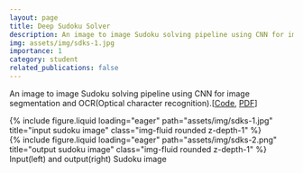 ```yaml
---
layout: page
title: Deep Sudoku Solver
description: An image to image Sudoku solving pipeline using CNN for image segmentation and OCR.
img: assets/img/sdks-1.jpg
importance: 1
category: student
related_publications: false
---
```


An image to image Sudoku solving pipeline using CNN for image segmentation and OCR(Optical character recognition).[[Code](https://github.com/L4zyy/Sudoku_Solver), [PDF](/files/Sudoku_Solver.pdf)]

<div class="row">
    <div class="col-sm mt-3 mt-md-0">
        {% include figure.liquid loading="eager" path="assets/img/sdks-1.jpg" title="input sudoku image" class="img-fluid rounded z-depth-1" %}
    </div>
    <div class="col-sm mt-3 mt-md-0">
        {% include figure.liquid loading="eager" path="assets/img/sdks-2.png" title="output sudoku image" class="img-fluid rounded z-depth-1" %}
    </div>
</div>
<div class="caption">
    Input(left) and output(right) Sudoku image
</div>